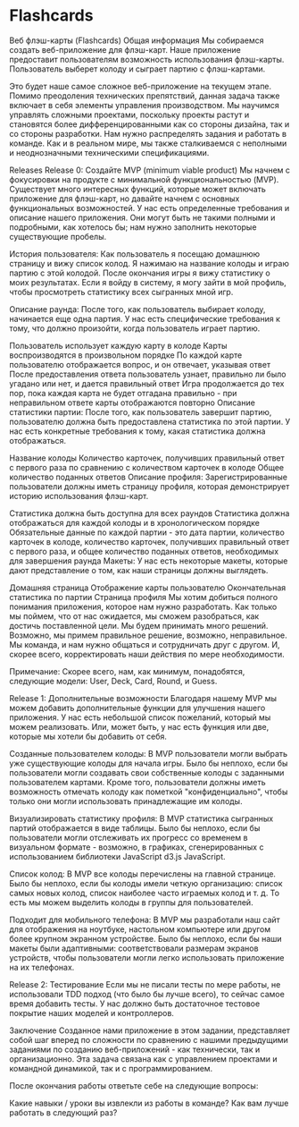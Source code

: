 # Flashcards
Веб флэш-карты (Flashcards)
Общая информация
Мы собираемся создать веб-приложение для флэш-карт. Наше приложение предоставит пользователям возможность использования флэш-карты. Пользователь выберет колоду и сыграет партию с флэш-картами.

Это будет наше самое сложное веб-приложение на текущем этапе. Помимо преодоления технических препятствий, данная задача также включает в себя элементы управления производством. Мы научимся управлять сложными проектами, поскольку проекты растут и становятся более дифференцированными как со стороны дизайна, так и со стороны разработки. Нам нужно распределять задания и работать в команде. Как и в реальном мире, мы также сталкиваемся с неполными и неоднозначными техническими спецификациями.

Releases
Release 0: Создайте MVP (minimum viable product)
Мы начнем с фокусировки на продукте с минимальной функциональностью (MVP). Существует много интересных функций, которые может включать приложение для флэш-карт, но давайте начнем с основных функциональных возможностей. У нас есть определенные требования и описание нашего приложения. Они могут быть не такими полными и подробными, как хотелось бы; нам нужно заполнить некоторые существующие пробелы.

История пользователя: Как пользователь я посещаю домашнюю страницу и вижу список колод. Я нажимаю на название колоды и играю партию с этой колодой. После окончания игры я вижу статистику о моих результатах. Если я войду в систему, я могу зайти в мой профиль, чтобы просмотреть статистику всех сыгранных мной игр.

Описание раунда: После того, как пользователь выбирает колоду, начинается еще одна партия. У нас есть специфические требования к тому, что должно произойти, когда пользователь играет партию.

Пользователь использует каждую карту в колоде
Карты воспроизводятся в произвольном порядке
По каждой карте пользователю отображается вопрос, и он отвечает, указывая ответ
После предоставления ответа пользователь узнает, правильно ли было угадано или нет, и дается правильный ответ
Игра продолжается до тех пор, пока каждая карта не будет отгадана правильно - при неправильном ответе карты отображаются повторно
Описание статистики партии: После того, как пользователь завершит партию, пользователю должна быть предоставлена статистика по этой партии. У нас есть конкретные требования к тому, какая статистика должна отображаться.

Название колоды
Количество карточек, получивших правильный ответ с первого раза по сравнению с количеством карточек в колоде
Общее количество поданных ответов
Описание профиля: Зарегистрированные пользователи должны иметь страницу профиля, которая демонстрирует историю использования флэш-карт.

Статистика должна быть доступна для всех раундов
Статистика должна отображаться для каждой колоды и в хронологическом порядке
Обязательные данные по каждой партии - это дата партии, количество карточек в колоде, количество карточек, получивших правильный ответ с первого раза, и общее количество поданных ответов, необходимых для завершения раунда
Макеты: У нас есть некоторые макеты, которые дают представление о том, как наши страницы должны выглядеть.

Домашняя страница
Отображение карты пользователю
Окончательная статистика по партии
Страница профиля
Мы хотим добиться полного понимания приложения, которое нам нужно разработать. Как только мы поймем, что от нас ожидается, мы сможем разобраться, как достичь поставленной цели. Мы будем принимать много решений. Возможно, мы примем правильное решение, возможно, неправильное. Мы команда, и нам нужно общаться и сотрудничать друг с другом. И, скорее всего, корректировать наши действия по мере необходимости.

Примечание: Скорее всего, нам, как минимум, понадобятся, следующие модели: User, Deck, Card, Round, и Guess.

Release 1: Дополнительные возможности
Благодаря нашему MVP мы можем добавить дополнительные функции для улучшения нашего приложения. У нас есть небольшой список пожеланий, который мы можем реализовать. Или, может быть, у нас есть функция или две, которые мы хотели бы добавить от себя.

Созданные пользователем колоды: В MVP пользователи могли выбрать уже существующие колоды для начала игры. Было бы неплохо, если бы пользователи могли создавать свои собственные колоды с заданными пользователем картами. Кроме того, пользователи должны иметь возможность отмечать колоду как пометкой "конфиденциально", чтобы только они могли использовать принадлежащие им колоды.

Визуализировать статистику профиля: В MVP статистика сыгранных партий отображается в виде таблицы. Было бы неплохо, если бы пользователи могли отслеживать их прогресс со временем в визуальном формате - возможно, в графиках, сгенерированных с использованием библиотеки JavaScript d3.js JavaScript.

Список колод: В MVP все колоды перечислены на главной странице. Было бы неплохо, если бы колоды имели четкую организацию: список самых новых колод, список наиболее часто играемых колод и т. д. То есть мы можем выделить колоды в группы для пользователей.

Подходит для мобильного телефона: В MVP мы разработали наш сайт для отображения на ноутбуке, настольном компьютере или другом более крупном экранном устройстве. Было бы неплохо, если бы наши макеты были адаптивными: соответствовали размерам экранов устройств, чтобы пользователи могли легко использовать приложение на их телефонах.

Release 2: Тестирование
Если мы не писали тесты по мере работы, не использовали TDD подход (что было бы лучше всего), то сейчас самое время добавить тесты. У нас должно быть достаточное тестовое покрытие наших моделей и контроллеров.

Заключение
Созданное нами приложение в этом задании, представляет собой шаг вперед по сложности по сравнению с нашими предыдущими заданиями по созданию веб-приложений - как технически, так и организационно. Эта задача связана как с управлением проектами и командной динамикой, так и с программированием.

После окончания работы ответьте себе на следующие вопросы:

Какие навыки / уроки вы извлекли из работы в команде?
Как вам лучше работать в следующий раз?